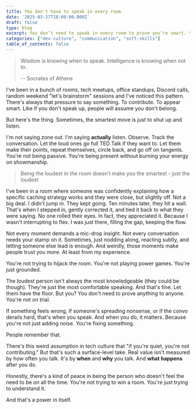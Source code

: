 ```yaml
---
title: You don't have to speak in every room
date: '2025-03-27T18:00:00.000Z'
draft: false
type: blog
excerpt: You don’t need to speak in every room to prove you’re smart. Sometimes the real flex is knowing when to stay quiet, and still be the sharpest one there.
categories: ["dev-culture", "communication", "soft-skills"]
table_of_contents: false
---
```


> Wisdom is knowing when to speak. Intelligence is knowing when not to.
>
> -- Socrates of Athens

I've been in a bunch of rooms, tech meetups, office standups, Discord calls, random weekend "let's brainstorm" sessions and I've noticed this pattern. There's always that pressure to say something. To contribute. To appear smart. Like if you don't speak up, people will assume you don't belong.

But here's the thing. Sometimes, the smartest move is just to shut up and listen.

I'm not saying zone out. I'm saying **actually** listen. Observe. Track the conversation. Let the loud ones go full TED Talk if they want to. Let them make their points, repeat themselves, circle back, and go off on tangents. You're not being passive. You're being present without burning your energy on showmanship.

> Being the loudest in the room doesn’t make you the smartest - just the loudest

I've been in a room where someone was confidently explaining how a specific caching strategy works and they were close, but slightly off. Not a big deal. I didn't jump in. They kept going. Ten minutes later, they hit a wall. That's when I stepped in, gently corrected it, and tied it back to what they were saying. No one rolled their eyes. In fact, they appreciated it. Because I wasn't interrupting to flex. I was just there, filling the gap, keeping the flow.

Not every moment demands a mic-drop insight. Not every conversation needs your stamp on it. Sometimes, just nodding along, reacting subtly, and letting someone else lead is enough. And weirdly, those moments make people trust you more. At least from my experience.

You're not trying to hijack the room. You're not playing power games. You're just grounded.

The loudest person isn't always the most knowledgeable (they could be though). They're just the most comfortable speaking. And that's fine. Let them have the floor. But you? You don't need to prove anything to anyone. You're not on trial.

If something feels wrong, if someone's spreading nonsense, or if the convo derails hard, that's when you speak. And when you do, it matters. Because you're not just adding noise. You're fixing something.

People remember that.

There's this weird assumption in tech culture that "if you're quiet, you're not contributing." But that's such a surface-level take. Real value isn't measured by how often you talk. It's by **when** and **why** you talk. And **what happens** after you do.

Honestly, there's a kind of peace in being the person who doesn't feel the need to be on all the time. You're not trying to win a room. You're just trying to understand it.

And that's a power in itself.